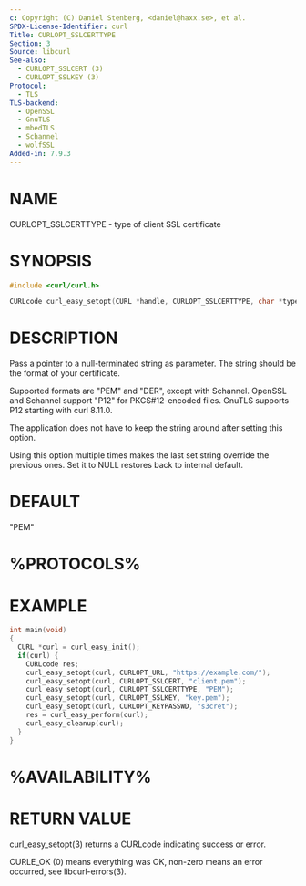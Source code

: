 ```yaml
---
c: Copyright (C) Daniel Stenberg, <daniel@haxx.se>, et al.
SPDX-License-Identifier: curl
Title: CURLOPT_SSLCERTTYPE
Section: 3
Source: libcurl
See-also:
  - CURLOPT_SSLCERT (3)
  - CURLOPT_SSLKEY (3)
Protocol:
  - TLS
TLS-backend:
  - OpenSSL
  - GnuTLS
  - mbedTLS
  - Schannel
  - wolfSSL
Added-in: 7.9.3
---
```


# NAME

CURLOPT_SSLCERTTYPE - type of client SSL certificate

# SYNOPSIS

~~~c
#include <curl/curl.h>

CURLcode curl_easy_setopt(CURL *handle, CURLOPT_SSLCERTTYPE, char *type);
~~~

# DESCRIPTION

Pass a pointer to a null-terminated string as parameter. The string should be
the format of your certificate.

Supported formats are "PEM" and "DER", except with Schannel. OpenSSL and
Schannel support "P12" for PKCS#12-encoded files. GnuTLS supports P12 starting
with curl 8.11.0.

The application does not have to keep the string around after setting this
option.

Using this option multiple times makes the last set string override the
previous ones. Set it to NULL restores back to internal default.

# DEFAULT

"PEM"

# %PROTOCOLS%

# EXAMPLE

~~~c
int main(void)
{
  CURL *curl = curl_easy_init();
  if(curl) {
    CURLcode res;
    curl_easy_setopt(curl, CURLOPT_URL, "https://example.com/");
    curl_easy_setopt(curl, CURLOPT_SSLCERT, "client.pem");
    curl_easy_setopt(curl, CURLOPT_SSLCERTTYPE, "PEM");
    curl_easy_setopt(curl, CURLOPT_SSLKEY, "key.pem");
    curl_easy_setopt(curl, CURLOPT_KEYPASSWD, "s3cret");
    res = curl_easy_perform(curl);
    curl_easy_cleanup(curl);
  }
}
~~~

# %AVAILABILITY%

# RETURN VALUE

curl_easy_setopt(3) returns a CURLcode indicating success or error.

CURLE_OK (0) means everything was OK, non-zero means an error occurred, see
libcurl-errors(3).
